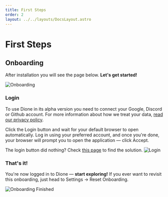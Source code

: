 ```yaml
---
title: First Steps
order: 2
layout: ../../layouts/DocsLayout.astro
---
```


# First Steps

## Onboarding
After installation you will see the page below. **Let's get started!**

![Onboarding](/images/onboarding.png)

### Login
To use Dione in its alpha version you need to connect your Google, Discord or Github account. For more information about how we treat your data, [read our privacy policy](/privacy-policy).

Click the Login button and wait for your default browser to open automatically.
Log in using your preferred account, and once you're done, your browser will prompt you to open the application — click Accept.

The login button did nothing? Check [this page](/docs/troubleshooting/common-issues#login-button-doesnt-work) to find the solution.
![Login](/images/login.png)

### That's it!
You're now logged in to Dione — **start exploring!**
If you ever want to revisit this onboarding, just head to Settings → Reset Onboarding.

![Onboarding Finished](/images/onboarding-finished.png)